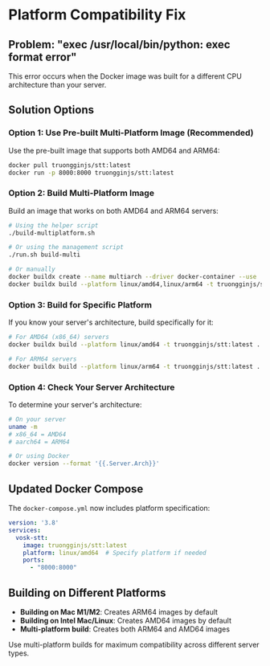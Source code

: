 # Platform Compatibility Fix

## Problem: "exec /usr/local/bin/python: exec format error"

This error occurs when the Docker image was built for a different CPU architecture than your server.

## Solution Options

### Option 1: Use Pre-built Multi-Platform Image (Recommended)

Use the pre-built image that supports both AMD64 and ARM64:

```bash
docker pull truongginjs/stt:latest
docker run -p 8000:8000 truongginjs/stt:latest
```

### Option 2: Build Multi-Platform Image

Build an image that works on both AMD64 and ARM64 servers:

```bash
# Using the helper script
./build-multiplatform.sh

# Or using the management script
./run.sh build-multi

# Or manually
docker buildx create --name multiarch --driver docker-container --use
docker buildx build --platform linux/amd64,linux/arm64 -t truongginjs/stt:latest --push .
```

### Option 3: Build for Specific Platform

If you know your server's architecture, build specifically for it:

```bash
# For AMD64 (x86_64) servers
docker buildx build --platform linux/amd64 -t truongginjs/stt:latest .

# For ARM64 servers  
docker buildx build --platform linux/arm64 -t truongginjs/stt:latest .
```

### Option 4: Check Your Server Architecture

To determine your server's architecture:

```bash
# On your server
uname -m
# x86_64 = AMD64
# aarch64 = ARM64

# Or using Docker
docker version --format '{{.Server.Arch}}'
```

## Updated Docker Compose

The `docker-compose.yml` now includes platform specification:

```yaml
version: '3.8'
services:
  vosk-stt:
    image: truongginjs/stt:latest
    platform: linux/amd64  # Specify platform if needed
    ports:
      - "8000:8000"
```

## Building on Different Platforms

- **Building on Mac M1/M2**: Creates ARM64 images by default
- **Building on Intel Mac/Linux**: Creates AMD64 images by default
- **Multi-platform build**: Creates both ARM64 and AMD64 images

Use multi-platform builds for maximum compatibility across different server types.
